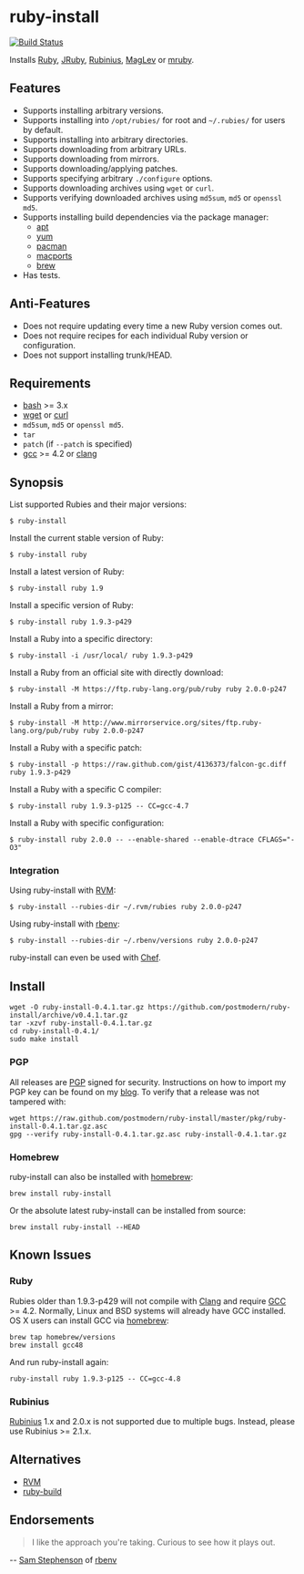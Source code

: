 # ruby-install

[![Build Status](https://travis-ci.org/postmodern/ruby-install.png?branch=master)](https://travis-ci.org/postmodern/ruby-install)

Installs [Ruby], [JRuby], [Rubinius], [MagLev] or [mruby].

## Features

* Supports installing arbitrary versions.
* Supports installing into `/opt/rubies/` for root and `~/.rubies/` for users
  by default.
* Supports installing into arbitrary directories.
* Supports downloading from arbitrary URLs.
* Supports downloading from mirrors.
* Supports downloading/applying patches.
* Supports specifying arbitrary `./configure` options.
* Supports downloading archives using `wget` or `curl`.
* Supports verifying downloaded archives using `md5sum`, `md5` or `openssl md5`.
* Supports installing build dependencies via the package manager:
  * [apt]
  * [yum]
  * [pacman]
  * [macports]
  * [brew]
* Has tests.

## Anti-Features

* Does not require updating every time a new Ruby version comes out.
* Does not require recipes for each individual Ruby version or configuration.
* Does not support installing trunk/HEAD.

## Requirements

* [bash] >= 3.x
* [wget] or [curl]
* `md5sum`, `md5` or `openssl md5`.
* `tar`
* `patch` (if `--patch` is specified)
* [gcc] >= 4.2 or [clang]

## Synopsis

List supported Rubies and their major versions:

    $ ruby-install

Install the current stable version of Ruby:

    $ ruby-install ruby

Install a latest version of Ruby:

    $ ruby-install ruby 1.9

Install a specific version of Ruby:

    $ ruby-install ruby 1.9.3-p429

Install a Ruby into a specific directory:

    $ ruby-install -i /usr/local/ ruby 1.9.3-p429

Install a Ruby from an official site with directly download:

    $ ruby-install -M https://ftp.ruby-lang.org/pub/ruby ruby 2.0.0-p247

Install a Ruby from a mirror:

    $ ruby-install -M http://www.mirrorservice.org/sites/ftp.ruby-lang.org/pub/ruby ruby 2.0.0-p247

Install a Ruby with a specific patch:

    $ ruby-install -p https://raw.github.com/gist/4136373/falcon-gc.diff ruby 1.9.3-p429

Install a Ruby with a specific C compiler:

    $ ruby-install ruby 1.9.3-p125 -- CC=gcc-4.7

Install a Ruby with specific configuration:

    $ ruby-install ruby 2.0.0 -- --enable-shared --enable-dtrace CFLAGS="-O3"

### Integration

Using ruby-install with [RVM]:

    $ ruby-install --rubies-dir ~/.rvm/rubies ruby 2.0.0-p247

Using ruby-install with [rbenv]:

    $ ruby-install --rubies-dir ~/.rbenv/versions ruby 2.0.0-p247

ruby-install can even be used with
[Chef].

## Install

    wget -O ruby-install-0.4.1.tar.gz https://github.com/postmodern/ruby-install/archive/v0.4.1.tar.gz
    tar -xzvf ruby-install-0.4.1.tar.gz
    cd ruby-install-0.4.1/
    sudo make install

### PGP

All releases are [PGP] signed for security. Instructions on how to import my
PGP key can be found on my [blog][1]. To verify that a release was not tampered
with:

    wget https://raw.github.com/postmodern/ruby-install/master/pkg/ruby-install-0.4.1.tar.gz.asc
    gpg --verify ruby-install-0.4.1.tar.gz.asc ruby-install-0.4.1.tar.gz

### Homebrew

ruby-install can also be installed with [homebrew]:

    brew install ruby-install

Or the absolute latest ruby-install can be installed from source:

    brew install ruby-install --HEAD

## Known Issues

### Ruby

Rubies older than 1.9.3-p429 will not compile with [Clang][clang] and require
[GCC][gcc] >= 4.2. Normally, Linux and BSD systems will already have GCC
installed. OS X users can install GCC via [homebrew]:

    brew tap homebrew/versions
    brew install gcc48

And run ruby-install again:

    ruby-install ruby 1.9.3-p125 -- CC=gcc-4.8

### Rubinius

[Rubinius] 1.x and 2.0.x is not supported due to multiple bugs.
Instead, please use Rubinius >= 2.1.x.

## Alternatives

* [RVM]
* [ruby-build]

## Endorsements

> I like the approach you're taking. Curious to see how it plays out.

-- [Sam Stephenson](https://twitter.com/sstephenson/status/334461494668443649)
of [rbenv]

[Ruby]: http://www.ruby-lang.org/
[JRuby]: http://jruby.org/
[Rubinius]: http://rubini.us/
[MagLev]: http://maglev.github.io/
[mruby]: https://github.com/mruby/mruby#readme

[apt]: http://wiki.debian.org/Apt
[yum]: http://yum.baseurl.org/
[pacman]: https://wiki.archlinux.org/index.php/Pacman
[macports]: https://www.macports.org/
[brew]: http://brew.sh

[bash]: http://www.gnu.org/software/bash/
[wget]: http://www.gnu.org/software/wget/
[curl]: http://curl.haxx.se/

[gcc]: http://gcc.gnu.org/
[clang]: http://clang.llvm.org/

[RVM]: https://rvm.io/
[rbenv]: https://github.com/sstephenson/rbenv#readme
[ruby-build]: https://github.com/sstephenson/ruby-build#readme
[Chef]: https://github.com/rosstimson/chef-ruby_install#readme

[PGP]: http://en.wikipedia.org/wiki/Pretty_Good_Privacy
[1]: http://postmodern.github.com/contact.html#pgp

[homebrew]: http://brew.sh/
